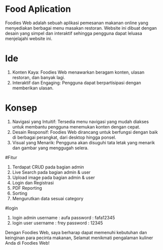 # Food Aplication

Foodies Web adalah sebuah aplikasi pemesanan makanan online yang menyediakan berbagai menu masakan restoran. Website ini dibuat dengan desain yang simpel dan interaktif sehingga pengguna dapat leluasa menjelajahi website ini.

# Ide

1. Konten Kaya: Foodies Web menawarkan beragam konten, ulasan restoran, dan banyak lagi.
2. Interaktif dan Engaging: Pengguna dapat berpartisipasi dengan memberikan ulasan.

# Konsep

1. Navigasi yang Intuitif: Tersedia menu navigasi yang mudah diakses untuk membantu pengguna menemukan konten dengan cepat.
2. Desain Responsif: Foodies Web dirancang untuk berfungsi dengan baik di berbagai perangkat, dari desktop hingga ponsel.
3. Visual yang Menarik: Pengguna akan disuguhi tata letak yang menarik dan gambar yang menggugah selera.

#Fitur

1. Terdapat CRUD pada bagian admin
2. Live Search pada bagian admin & user
3. Upload image pada bagian admin & user
4. Login dan Registrasi
5. PDF Reporting
6. Sorting
7. Mengurutkan data sesuai category

#login

1. login admin
   username : aufa
   password : fafa12345
2. login user
   username : frey
   password : 12345

Dengan Foodies Web, saya berharap dapat memenuhi kebutuhan dan keinginan para pecinta makanan, Selamat menikmati pengalaman kuliner Anda di Foodies Web!
